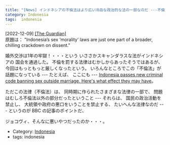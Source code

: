 ```yaml
---
title: "[News] インドネシアの不倫法はより広い冷血な政治的な法の一部なのだ ---不倫法はめくらましなので注意！ということ"
category: Indonesia
tags:  indonesia
---
```


[2022-12-09] [[The Guardian]](https://www.theguardian.com/world/2022/dec/07/indonesias-sex-morality-laws-are-just-one-part-of-a-broader-chilling-crackdown-on-dissent?utm_source=pocket_saves)  
 原題は：
"Indonesia’s sex ‘morality’ laws are just one part of a broader,
chilling crackdown on dissent."

 婚外交渉は1年の牢獄！・・・という
いささかスキャンダラスな法がインドネシアの
国会を通過した。
不倫を罰する法律はむかしからあったそうではあるが、
今回はもっともっと厳しくなったという。
いろんなところでこの「不倫法」が話題になっている ---
たとえば、
ここにも ---
[Indonesia passes new criminal code banning sex outside marriage. Here's what effect they may have](https://www.abc.net.au/news/2022-12-07/indonesia-bans-sex-outside-marriage-explained-criminal-code/101738418?utm_source=pocket_saves)。

 ただこの法律（不倫法）は、
同時期に作られたさまざまな法律の一部で、
問題はむしろ不倫法以外の部分だったということ ---
それらは、
国民の政治活動を禁止し、
大統領や政府の悪口をいうことを禁止する、
たいへんな法律なのだ ---
というのが BBC の記事のポイントだ、

 ジョコヴィ、そんなに悪いやつだったのか・・・。

- Category: [Indonesia](categories.html#Indonesia)
- tags:  indonesia

